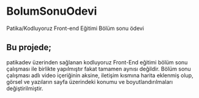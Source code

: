 # BolumSonuOdevi
Patika/Kodluyoruz Front-end Eğitimi Bölüm sonu ödevi
## Bu projede;
patikadev üzerinden sağlanan kodluyoruz Front-End eğitimi bölüm sonu çalışması ile birlikte yapılmıştır fakat
tamamen aynısı değildir.
Bölüm sonu çalışması adlı video içeriğinin aksine, iletişim kısmına harita eklenmiş olup, görsel ve yazıların sayfa üzerindeki konumu ve boyutlandırılmaları değiştirilmiştir.
